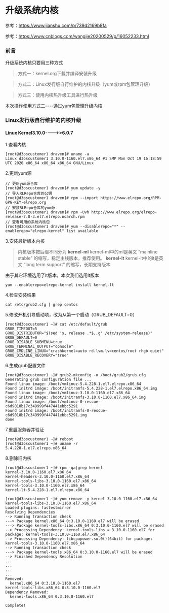 # 升级系统内核

参考：https://www.jianshu.com/p/739d2169b8fa

参考：https://www.cnblogs.com/wangjie20200529/p/16052233.html

### 前言

升级系统内核只要用三种方式

> 方式一：kernel.org下载并编译安装升级

> 方式二：Linux发行版自行维护的内核升级（yum或rpm包管理升级）

> 方式三：使用内核热升级工具进行热升级

本次操作使用方式二----通过yum包管理升级内核

### Linux发行版自行维护的内核升级

#### Linux Kernel3.10.0---->>6.0.7

1.查看内核

```
[root@d3oscustomer1 draven]# uname -a
Linux d3oscustomer1 3.10.0-1160.el7.x86_64 #1 SMP Mon Oct 19 16:18:59 UTC 2020 x86_64 x86_64 x86_64 GNU/Linux
```

2.更新yum源

```shell
// 更新yum源仓库
[root@d3oscustomer1 draven]# yum update -y
// 导入RLRepo仓库的公钥
[root@d3oscustomer1 draven]# rpm --import https://www.elrepo.org/RPM-GPG-KEY-elrepo.org
// 安装RLRepo仓库的yum源
[root@d3oscustomer1 draven]# rpm -Uvh http://www.elrepo.org/elrepo-release-7.0-3.el7.elrepo.noarch.rpm
// 查看可用的系统内核包
[root@d3oscustomer1 draven]# yum --disablerepo="*" --enablerepo="elrepo-kernel" list available
```

3.安装最新版本内核

> 内核版本按后缀不同分为
> **kernel-ml**
>  kernel-ml中的ml是英文 “mainline stable” 的缩写，稳定主线版本，推荐使用。
>  **kernel-lt**
>  kernel-lt中的lt是英文 “long term support” 的缩写，长期支持版本

由于其它环境选用了lt版本，本次我们选用lt版本

```shell
yum --enablerepo=elrepo-kernel install kernel-lt
```

4.检查安装结果

```
cat /etc/grub2.cfg | grep centos
```

5.修改开机引导启动项，改为从第一个启动（GRUB_DEFAULT=0）

```
[root@d3oscustomer1 ~]# cat /etc/default/grub
GRUB_TIMEOUT=5
GRUB_DISTRIBUTOR="$(sed 's, release .*$,,g' /etc/system-release)"
GRUB_DEFAULT=0
GRUB_DISABLE_SUBMENU=true
GRUB_TERMINAL_OUTPUT="console"
GRUB_CMDLINE_LINUX="crashkernel=auto rd.lvm.lv=centos/root rhgb quiet"
GRUB_DISABLE_RECOVERY="true"
```

6.生成grub配置文件

```shell
[root@d3oscustomer1 ~]# grub2-mkconfig -o /boot/grub2/grub.cfg
Generating grub configuration file ...
Found linux image: /boot/vmlinuz-5.4.228-1.el7.elrepo.x86_64
Found initrd image: /boot/initramfs-5.4.228-1.el7.elrepo.x86_64.img
Found linux image: /boot/vmlinuz-3.10.0-1160.el7.x86_64
Found initrd image: /boot/initramfs-3.10.0-1160.el7.x86_64.img
Found linux image: /boot/vmlinuz-0-rescue-c6d9018b17c349999f447441ebbc5291
Found initrd image: /boot/initramfs-0-rescue-c6d9018b17c349999f447441ebbc5291.img
done
```

7.重启服务器并验证

```
[root@d3oscustomer1 ~]# reboot
[root@d3oscustomer1 ~]# uname -r
5.4.228-1.el7.elrepo.x86_64
```

8.删除旧内核

```
[root@d3oscustomer1 ~]# rpm -qa|grep kernel
kernel-3.10.0-1160.el7.x86_64
kernel-headers-3.10.0-1160.el7.x86_64
kernel-tools-libs-3.10.0-1160.el7.x86_64
kernel-tools-3.10.0-1160.el7.x86_64
kernel-lt-5.4.228-1.el7.elrepo.x86_64
```

```shell
[root@d3oscustomer1 ~]# yum remove -y kernel-3.10.0-1160.el7.x86_64 kernel-tools-libs-3.10.0-1160.el7.x86_64
Loaded plugins: fastestmirror
Resolving Dependencies
--> Running transaction check
---> Package kernel.x86_64 0:3.10.0-1160.el7 will be erased
---> Package kernel-tools-libs.x86_64 0:3.10.0-1160.el7 will be erased
--> Processing Dependency: kernel-tools-libs = 3.10.0-1160.el7 for package: kernel-tools-3.10.0-1160.el7.x86_64
--> Processing Dependency: libcpupower.so.0()(64bit) for package: kernel-tools-3.10.0-1160.el7.x86_64
--> Running transaction check
---> Package kernel-tools.x86_64 0:3.10.0-1160.el7 will be erased
--> Finished Dependency Resolution
...
...
...
...
Removed:
  kernel.x86_64 0:3.10.0-1160.el7                                                                     kernel-tools-libs.x86_64 0:3.10.0-1160.el7                                   
Dependency Removed:
  kernel-tools.x86_64 0:3.10.0-1160.el7

Complete!
```

